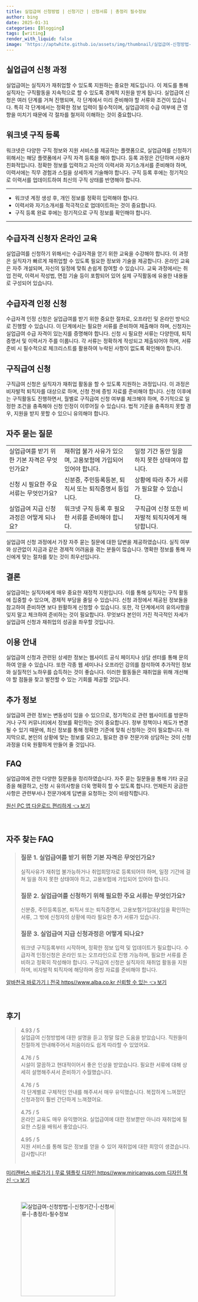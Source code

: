 ```yaml
---
title: 실업급여 신청방법 | 신청기간 | 신청서류 | 총정리 필수정보
author: bing
date: 2025-01-31
categories: [Blogging]
tags: [writing]
render_with_liquid: false
image: 'https://aptwhite.github.io/assets/img/thumbnail/실업급여-신청방법-|-신청기간-|-신청서류-|-총정리-필수정보.webp'
---
```



<h2 id='실업급여_신청_과정'>실업급여 신청 과정</h2>

<p>실업급여는 실직자가 재취업할 수 있도록 지원하는 중요한 제도입니다. 이 제도를 통해 실직자는 구직활동을 지속적으로 할 수 있도록 경제적 지원을 받게 됩니다. 실업급여 신청은 여러 단계를 거쳐 진행되며, 각 단계에서 미리 준비해야 할 서류와 조건이 있습니다. 특히 각 단계에서는 정확한 정보 입력이 필수적이며, 실업급여의 수급 여부에 큰 영향을 미치기 때문에 각 절차를 철저히 이해하는 것이 중요합니다.</p>

<h2 id='워크넷_구직등록'>워크넷 구직 등록</h2>

<p>워크넷은 다양한 구직 정보와 지원 서비스를 제공하는 플랫폼으로, 실업급여를 신청하기 위해서는 해당 플랫폼에서 구직 자격 등록을 해야 합니다. 등록 과정은 간단하며 사용자 친화적입니다. 정확한 정보를 입력하고 자신의 이력서와 자기소개서를 준비해야 하며, 이력서에는 직무 경험과 스킬을 상세하게 기술해야 합니다. 구직 등록 후에는 정기적으로 이력서를 업데이트하여 최신의 구직 상태를 반영해야 합니다.</p>

<hr />

<ul>
    <li>워크넷 계정 생성 후, 개인 정보를 정확히 입력해야 합니다.</li>
    <li>이력서와 자기소개서를 적극적으로 업데이트하는 것이 중요합니다.</li>
    <li>구직 등록 완료 후에는 정기적으로 구직 정보를 확인해야 합니다.</li>
</ul>

<hr />

<h2 id='수급자격_신청자_온라인_교육'>수급자격 신청자 온라인 교육</h2>

<p>실업급여를 신청하기 위해서는 수급자격을 얻기 위한 교육을 수강해야 합니다. 이 과정은 실직자가 빠르게 재취업할 수 있도록 필요한 정보와 기술을 제공합니다. 온라인 교육은 자주 개설되며, 자신의 일정에 맞춰 손쉽게 참여할 수 있습니다. 교육 과정에서는 취업 전략, 이력서 작성법, 면접 기술 등이 포함되어 있어 실제 구직활동에 유용한 내용들로 구성되어 있습니다.</p>

<h2 id='수급자격_인정신청'>수급자격 인정 신청</h2>

<p>수급자격 인정 신청은 실업급여를 받기 위한 중요한 절차로, 오프라인 및 온라인 방식으로 진행할 수 있습니다. 이 단계에서는 필요한 서류를 준비하여 제출해야 하며, 신청자는 실업급여 수급 자격이 있는지를 증명해야 합니다. 신청 시 필요한 서류는 다양한데, 퇴직증명서 및 이력서가 주를 이룹니다. 각 서류는 정확하게 작성되고 제출되어야 하며, 서류 준비 시 필수적으로 체크리스트를 활용하여 누락된 사항이 없도록 확인해야 합니다.</p>

<h2 id='구직급여_신청'>구직급여 신청</h2>

<p>구직급여 신청은 실직자가 재취업 활동을 할 수 있도록 지원하는 과정입니다. 이 과정은 비자발적 퇴직자를 대상으로 하며, 신청 전에 증빙 자료를 준비해야 합니다. 신청 이후에는 구직활동도 진행하면서, 월별로 구직급여 신청 여부를 체크해야 하며, 주기적으로 일정한 조건을 충족해야 신청 인정이 이루어질 수 있습니다. 법적 기준을 충족하지 못할 경우, 지원을 받지 못할 수 있으니 유의해야 합니다.</p>

<h2 id='자주_묻는_질문'>자주 묻는 질문</h2>

<table>
    <tr>
        <td>실업급여를 받기 위한 기본 자격은 무엇인가요?</td>
        <td>재취업 불가 사유가 있으며, 고용보험에 가입되어 있어야 합니다.</td>
        <td>일정 기간 동안 일을 하지 못한 상태여야 합니다.</td>
    </tr>
    <tr>
        <td>신청 시 필요한 주요 서류는 무엇인가요?</td>
        <td>신분증, 주민등록등본, 퇴직서 또는 퇴직증명서 등입니다.</td>
        <td>상황에 따라 추가 서류가 필요할 수 있습니다.</td>
    </tr>
    <tr>
        <td>실업급여 지급 신청과정은 어떻게 되나요?</td>
        <td>워크넷 구직 등록 후 필요한 서류를 준비해야 합니다.</td>
        <td>구직급여 신청 또한 비자발적 퇴직자에게 해당합니다.</td>
    </tr>
</table>

<p>실업급여 신청 과정에서 가장 자주 묻는 질문에 대한 답변을 제공하였습니다. 실직 여부와 상관없이 지금과 같은 경제적 어려움을 겪는 분들이 많습니다. 명확한 정보를 통해 자신에게 맞는 절차를 찾는 것이 최우선입니다.</p>

<h2 id='결론'>결론</h2>

<p>실업급여는 실직자에게 매우 중요한 재정적 지원입니다. 이를 통해 실직자는 구직 활동에 집중할 수 있으며, 경제적 부담을 줄일 수 있습니다. 신청 과정에서 제공된 정보들을 참고하여 준비하면 보다 원활하게 신청할 수 있습니다. 또한, 각 단계에서의 유의사항을 잊지 말고 체크하여 준비하는 것이 필요합니다. 무엇보다 본인이 가진 적극적인 자세가 실업급여 신청과 재취업의 성공을 좌우할 것입니다.</p>

<h2 id='이용_안내'>이용 안내</h2>

<p>실업급여 신청과 관련된 상세한 정보는 웹사이트 공식 페이지나 상담 센터를 통해 문의하여 얻을 수 있습니다. 또한 각종 웹 세미나나 오프라인 강의를 참석하여 추가적인 정보와 실질적인 노하우를 습득하는 것이 좋습니다. 이러한 활동들은 재취업을 위해 개선해야 할 점들을 찾고 발전할 수 있는 기회를 제공할 것입니다.</p>

<h2 id='추가_정보'>추가 정보</h2>

<p>실업급여 관련 정보는 변동성이 있을 수 있으므로, 정기적으로 관련 웹사이트를 방문하거나 구직 커뮤니티에서 정보를 확인하는 것이 중요합니다. 정부 정책이나 제도가 변경될 수 있기 때문에, 최신 정보를 통해 정확한 기준에 맞춰 신청하는 것이 필요합니다. 마지막으로, 본인의 상황에 맞는 정보를 모으고, 필요한 경우 전문가와 상담하는 것이 신청 과정을 더욱 원활하게 만들어 줄 것입니다.</p>

<h2 id='FAQ'>FAQ</h2>

<p>실업급여에 관한 다양한 질문들을 정리하였습니다. 자주 묻는 질문들을 통해 기타 궁금증을 해결하고, 신청 시 유의사항을 더욱 명확히 할 수 있도록 합니다. 언제든지 궁금한 사항은 관련부서나 전문가에게 답변을 요청하는 것이 바람직합니다.</p>


<p><a class="click-button" title="원신 PC 앱 다운로드 편리하게" href="https://aptwhite.github.io/posts/%EC%9B%90%EC%8B%A0-PC-%EC%95%B1-%EB%8B%A4%EC%9A%B4%EB%A1%9C%EB%93%9C-%ED%8E%B8%EB%A6%AC%ED%95%98%EA%B2%8C/" rel="dofollow">원신 PC 앱 다운로드 편리하게 👈 보기</a></p><br>
<h2 id='자주_찾는_FAQ'>자주 찾는 FAQ</h2>
<div itemscope="" itemtype="https://schema.org/FAQPage"> 
<blockquote> 
<div itemscope="" itemprop="mainEntity" itemtype="https://schema.org/Question"> 
<h3 itemprop="name">질문 1. 실업급여를 받기 위한 기본 자격은 무엇인가요?</h3> 
<div itemscope="" itemprop="acceptedAnswer" itemtype="https://schema.org/Answer"> 
<span itemprop="text"> 
<p>실직사유가 재취업 불가능하거나 취업희망자로 등록되어야 하며, 일정 기간에 걸쳐 일을 하지 못한 상태여야 하고, 고용보험에 가입되어 있어야 합니다.</p> 
</span> 
</div> 
</div> 
<div itemscope="" itemprop="mainEntity" itemtype="https://schema.org/Question"> 
<h3 itemprop="name">질문 2. 실업급여를 신청하기 위해 필요한 주요 서류는 무엇인가요?</h3> 
<div itemscope="" itemprop="acceptedAnswer" itemtype="https://schema.org/Answer"> 
<span itemprop="text"> 
<p>신분증, 주민등록등본, 퇴직서 또는 퇴직증명서, 고용보험가입대상임을 확인하는 서류, 그 밖에 신청자의 상황에 따라 필요한 추가 서류가 있습니다.</p> 
</span> 
</div> 
</div> 
<div itemscope="" itemprop="mainEntity" itemtype="https://schema.org/Question"> 
<h3 itemprop="name">질문 3. 실업급여 지급 신청과정은 어떻게 되나요?</h3> 
<div itemscope="" itemprop="acceptedAnswer" itemtype="https://schema.org/Answer"> 
<span itemprop="text"> 
<p>워크넷 구직등록부터 시작하며, 정확한 정보 입력 및 업데이트가 필요합니다. 수급자격 인정신청은 온라인 또는 오프라인으로 진행 가능하며, 필요한 서류를 준비하고 정확히 작성해야 합니다. 구직급여 신청은 실직자의 재취업 활동을 지원하며, 비자발적 퇴직자에 해당하며 증빙 자료를 준비해야 합니다.</p> 
</span> 
</div> 
</div> 
</blockquote> 
</div>
<p><a class="click-button" title="알바천국 바로가기ㅣ전국 https//www.alba.co.kr 신뢰할 수 있는" href="https://aptwhite.github.io/posts/%EC%95%8C%EB%B0%94%EC%B2%9C%EA%B5%AD-%EB%B0%94%EB%A1%9C%EA%B0%80%EA%B8%B0%E3%85%A3%EC%A0%84%EA%B5%AD-httpswww.alba.co.kr-%EC%8B%A0%EB%A2%B0%ED%95%A0-%EC%88%98-%EC%9E%88%EB%8A%94/" rel="dofollow">알바천국 바로가기ㅣ전국 https//www.alba.co.kr 신뢰할 수 있는 👈 보기</a></p><br>
<h2 id='후기'>후기</h2>
<div itemscope itemtype="https://schema.org/Product">
  <blockquote>
  <div itemprop="review" itemscope itemtype="https://schema.org/Review">
      <div itemprop="reviewRating" itemscope itemtype="https://schema.org/Rating"> <span itemprop="ratingValue">4.93</span> / <span itemprop="bestRating">5</span> </div>
      <span itemprop="reviewBody">실업급여 신청방법에 대한 설명을 듣고 정말 많은 도움을 받았습니다. 직원들이 친절하게 안내해주어서 처음이라도 쉽게 따라할 수 있었어요.</span>
  </div>
  <br>
  <div itemprop="review" itemscope itemtype="https://schema.org/Review">
      <div itemprop="reviewRating" itemscope itemtype="https://schema.org/Rating"> <span itemprop="ratingValue">4.76</span> / <span itemprop="bestRating">5</span> </div>
      <span itemprop="reviewBody">시설이 깔끔하고 현대적이어서 좋은 인상을 받았습니다. 필요한 서류에 대해 상세히 설명해주셔서 준비하기 수월했습니다.</span>
  </div>
  <br>
  <div itemprop="review" itemscope itemtype="https://schema.org/Review">
      <div itemprop="reviewRating" itemscope itemtype="https://schema.org/Rating"> <span itemprop="ratingValue">4.76</span> / <span itemprop="bestRating">5</span> </div>
      <span itemprop="reviewBody">각 단계별로 구체적인 안내를 해주셔서 매우 유익했습니다. 복잡하게 느껴졌던 신청과정이 훨씬 간단하게 느껴졌어요.</span>
  </div>
  <br>
  <div itemprop="review" itemscope itemtype="https://schema.org/Review">
      <div itemprop="reviewRating" itemscope itemtype="https://schema.org/Rating"> <span itemprop="ratingValue">4.75</span> / <span itemprop="bestRating">5</span> </div>
      <span itemprop="reviewBody">온라인 교육도 매우 유익했어요. 실업급여에 대한 정보뿐만 아니라 재취업에 필요한 스킬을 배워서 좋았습니다.</span>
  </div>
  <br>
  <div itemprop="review" itemscope itemtype="https://schema.org/Review">
      <div itemprop="reviewRating" itemscope itemtype="https://schema.org/Rating"> <span itemprop="ratingValue">4.95</span> / <span itemprop="bestRating">5</span> </div>
      <span itemprop="reviewBody">지원 서비스를 통해 많은 정보를 얻을 수 있어 재취업에 대한 희망이 생겼습니다. 감사합니다!</span>
  </div>
  <br>
  </blockquote>
</div>
<p><a class="click-button" title="미리캔버스 바로가기ㅣ무료 템플릿 디자인 https//www.miricanvas.com 디자인 혁신" href="https://aptwhite.github.io/posts/%EB%AF%B8%EB%A6%AC%EC%BA%94%EB%B2%84%EC%8A%A4-%EB%B0%94%EB%A1%9C%EA%B0%80%EA%B8%B0%E3%85%A3%EB%AC%B4%EB%A3%8C-%ED%85%9C%ED%94%8C%EB%A6%BF-%EB%94%94%EC%9E%90%EC%9D%B8-httpswww.miricanvas.com-%EB%94%94%EC%9E%90%EC%9D%B8-%ED%98%81%EC%8B%A0/" rel="dofollow">미리캔버스 바로가기ㅣ무료 템플릿 디자인 https//www.miricanvas.com 디자인 혁신 👈 보기</a></p><br>
<figure class="image"><img src="https://aptwhite.github.io/assets/img/thumbnail/실업급여-신청방법-|-신청기간-|-신청서류-|-총정리-필수정보.webp" alt="실업급여-신청방법-|-신청기간-|-신청서류-|-총정리-필수정보" width="256" height="256"></figure>